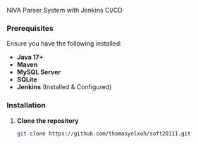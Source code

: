 NIVA Parser System with Jenkins CI/CD

### **Prerequisites**
Ensure you have the following installed:
- **Java 17+**
- **Maven**
- **MySQL Server**
- **SQLite**
- **Jenkins** (Installed & Configured)

### **Installation**
1. **Clone the repository**  
   ```sh
   git clone https://github.com/thomasyelxuh/soft20111.git
